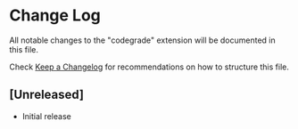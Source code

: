 # Change Log

All notable changes to the "codegrade" extension will be documented in this file.

Check [Keep a Changelog](http://keepachangelog.com/) for recommendations on how to structure this file.

## [Unreleased]

- Initial release